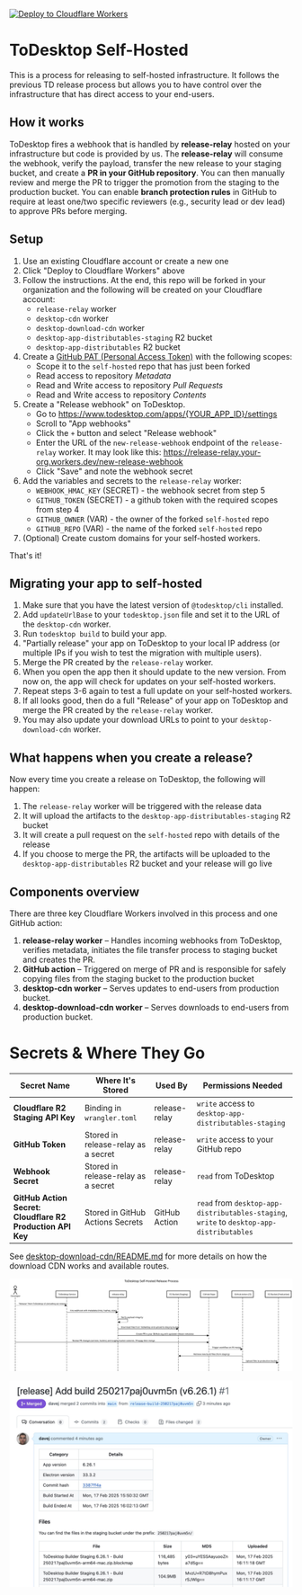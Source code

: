 [![Deploy to Cloudflare Workers](https://deploy.workers.cloudflare.com/button)](https://deploy.workers.cloudflare.com/?url=https://github.com/ToDesktop/self-hosted)

# ToDesktop Self-Hosted

This is a process for releasing to self-hosted infrastructure. It follows the previous TD release process but allows you to have control over the infrastructure that has direct access to your end-users.

## How it works

ToDesktop fires a webhook that is handled by **release-relay** hosted on your infrastructure but code is provided by us.
The **release-relay** will consume the webhook, verify the payload, transfer the new release to your staging bucket, and create a **PR in your GitHub repository**. You can then manually review and merge the PR to trigger the promotion from the staging to the production bucket.
You can enable **branch protection rules** in GitHub to require at least one/two specific reviewers (e.g., security lead or dev lead) to approve PRs before merging.

## Setup

1. Use an existing Cloudflare account or create a new one
2. Click "Deploy to Cloudflare Workers" above
3. Follow the instructions. At the end, this repo will be forked in your organization and the following will be created on your Cloudflare account:
   - `release-relay` worker
   - `desktop-cdn` worker
   - `desktop-download-cdn` worker
   - `desktop-app-distributables-staging` R2 bucket
   - `desktop-app-distributables` R2 bucket
4. Create a [GitHub PAT (Personal Access Token)](https://github.com/settings/personal-access-tokens/new) with the following scopes:
   - Scope it to the `self-hosted` repo that has just been forked
   - Read access to repository _Metadata_
   - Read and Write access to repository _Pull Requests_
   - Read and Write access to repository _Contents_
5. Create a "Release webhook" on ToDesktop.
   - Go to https://www.todesktop.com/apps/{YOUR_APP_ID}/settings
   - Scroll to "App webhooks"
   - Click the `+` button and select "Release webhook"
   - Enter the URL of the `new-release-webhook` endpoint of the `release-relay` worker. It may look like this: https://release-relay.your-org.workers.dev/new-release-webhook
   - Click "Save" and note the webhook secret
6. Add the variables and secrets to the `release-relay` worker:
   - `WEBHOOK_HMAC_KEY` (SECRET) - the webhook secret from step 5
   - `GITHUB_TOKEN` (SECRET) - a github token with the required scopes from step 4
   - `GITHUB_OWNER` (VAR) - the owner of the forked `self-hosted` repo
   - `GITHUB_REPO` (VAR) - the name of the forked `self-hosted` repo
7. (Optional) Create custom domains for your self-hosted workers.

That's it!

## Migrating your app to self-hosted

1. Make sure that you have the latest version of `@todesktop/cli` installed.
2. Add `updateUrlBase` to your `todesktop.json` file and set it to the URL of the `desktop-cdn` worker.
3. Run `todesktop build` to build your app.
4. "Partially release" your app on ToDesktop to your local IP address (or multiple IPs if you wish to test the migration with multiple users).
5. Merge the PR created by the `release-relay` worker.
6. When you open the app then it should update to the new version. From now on, the app will check for updates on your self-hosted workers.
7. Repeat steps 3-6 again to test a full update on your self-hosted workers.
8. If all looks good, then do a full "Release" of your app on ToDesktop and merge the PR created by the `release-relay` worker.
9. You may also update your download URLs to point to your `desktop-download-cdn` worker.

## What happens when you create a release?

Now every time you create a release on ToDesktop, the following will happen:

1. The `release-relay` worker will be triggered with the release data
2. It will upload the artifacts to the `desktop-app-distributables-staging` R2 bucket
3. It will create a pull request on the `self-hosted` repo with details of the release
4. If you choose to merge the PR, the artifacts will be uploaded to the `desktop-app-distributables` R2 bucket and your release will go live

## Components overview

There are three key Cloudflare Workers involved in this process and one GitHub action:

1. **release-relay worker** – Handles incoming webhooks from ToDesktop, verifies metadata, initiates the file transfer process to staging bucket and creates the PR.
2. **GitHub action** – Triggered on merge of PR and is responsible for safely copying files from the staging bucket to the production bucket
3. **desktop-cdn worker** – Serves updates to end-users from production bucket.
4. **desktop-download-cdn worker** – Serves downloads to end-users from production bucket.

# Secrets & Where They Go

| Secret Name                                                | Where It's Stored                   | Used By       | Permissions Needed                                                                        |
| ---------------------------------------------------------- | ----------------------------------- | ------------- | ----------------------------------------------------------------------------------------- |
| **Cloudflare R2 Staging API Key**                          | Binding in `wrangler.toml`          | release-relay | `write` access to `desktop-app-distributables-staging`                                    |
| **GitHub Token**                                           | Stored in release-relay as a secret | release-relay | `write` access to your GitHub repo                                                        |
| **Webhook Secret**                                         | Stored in release-relay as a secret | release-relay | `read` from ToDesktop                                                                     |
| **GitHub Action Secret: Cloudflare R2 Production API Key** | Stored in GitHub Actions Secrets    | GitHub Action | `read` from `desktop-app-distributables-staging`, `write` to `desktop-app-distributables` |

See [desktop-download-cdn/README.md](packages/desktop-download-cdn/README.md) for more details on how the download CDN works and available routes.

![Sequence Diagram](./docs/sequence-diagram.svg)

![Screenshot of a PR to release new version](./docs/pr-screenshot.jpeg)
